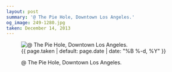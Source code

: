 ```yaml
---
layout: post
summary: '@ The Pie Hole, Downtown Los Angeles.'
og_image: 249-1280.jpg
taken: December 14, 2013
---
```


<figure class="post" data-src="{{ site.assets_url }}/{{ page.og_image }}">
<img alt="@ The Pie Hole, Downtown Los Angeles." sizes="(min-width: 700px) 50vw, calc(100vw - 2rem)" src="{{ site.assets_url }}/249-640.jpg" srcset="{{ site.assets_url }}/249-1280.jpg 1280w, {{ site.assets_url }}/249-960.jpg 960w, {{ site.assets_url }}/249-640.jpg 640w, {{ site.assets_url }}/249-320.jpg 320w"/>
<figcaption>
<time>{{ page.taken | default: page.date | date: "%B %-d, %Y" }}</time>
<p>@ The Pie Hole, Downtown Los Angeles.</p>
</figcaption>
</figure>
